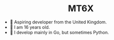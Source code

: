<h1 align="center">MT6X</h1>

- 🌱 Aspiring developer from the United Kingdom.
- 🌱 I am 16 years old.
- 🌱 I develop mainly in Go, but sometimes Python.
